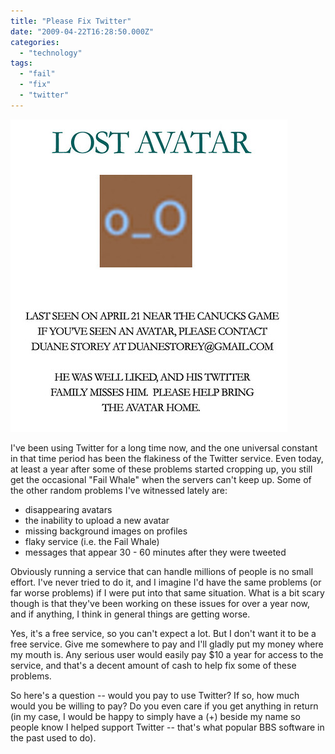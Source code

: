 ```yaml
---
title: "Please Fix Twitter"
date: "2009-04-22T16:28:50.000Z"
categories: 
  - "technology"
tags: 
  - "fail"
  - "fix"
  - "twitter"
---
```


![Lost Avatar](images/3464239261_9cf2356670.jpg)

I've been using Twitter for a long time now, and the one universal constant in that time period has been the flakiness of the Twitter service. Even today, at least a year after some of these problems started cropping up, you still get the occasional "Fail Whale" when the servers can't keep up. Some of the other random problems I've witnessed lately are:

- disappearing avatars
- the inability to upload a new avatar
- missing background images on profiles
- flaky service (i.e. the Fail Whale)
- messages that appear 30 - 60 minutes after they were tweeted

Obviously running a service that can handle millions of people is no small effort. I've never tried to do it, and I imagine I'd have the same problems (or far worse problems) if I were put into that same situation. What is a bit scary though is that they've been working on these issues for over a year now, and if anything, I think in general things are getting worse.

Yes, it's a free service, so you can't expect a lot. But I don't want it to be a free service. Give me somewhere to pay and I'll gladly put my money where my mouth is. Any serious user would easily pay $10 a year for access to the service, and that's a decent amount of cash to help fix some of these problems.

So here's a question -- would you pay to use Twitter? If so, how much would you be willing to pay? Do you even care if you get anything in return (in my case, I would be happy to simply have a (+) beside my name so people know I helped support Twitter -- that's what popular BBS software in the past used to do).
